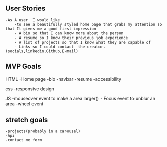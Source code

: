 ## User Stories
    -As A user  I would like
        -to see a beautifully styled home page that grabs my attention so that It gives me a good first impression
        - A bio so that I can know more about the person
        - A resume so I know their previous job experience 
        - A list of projects so that I know what they are capable of
        - Links so I could contact  the creator. (socials,linkedin,Github,E-mail)

## MVP Goals
  HTML
    -Home page 
    -bio
    -navbar
    -resume
    -accessibility 
    
  css
    -responsive design

  JS
    -mouseover event to make a area larger()
    - Focus event to unblur an area
    -wheel event

## stretch goals
    -projects(probably in a carousel)
    -Api 
    -contact me form
    